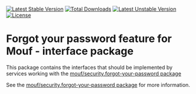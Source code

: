 [![Latest Stable Version](https://poser.pugx.org/mouf/security.forgot-your-password-interface/v/stable)](https://packagist.org/packages/mouf/security.forgot-your-password-interface)
[![Total Downloads](https://poser.pugx.org/mouf/security.forgot-your-password-interface/downloads)](https://packagist.org/packages/mouf/security.forgot-your-password-interface)
[![Latest Unstable Version](https://poser.pugx.org/mouf/security.forgot-your-password-interface/v/unstable)](https://packagist.org/packages/mouf/security.forgot-your-password-interface)
[![License](https://poser.pugx.org/mouf/security.forgot-your-password-interface/license)](https://packagist.org/packages/mouf/security.forgot-your-password-interface)

Forgot your password feature for Mouf - interface package
=========================================================

This package contains the interfaces that should be implemented by services working with the [mouf/security.forgot-your-password package](http://mouf-php.com/packages/mouf/security.forgot-your-password)

See the [mouf/security.forgot-your-password package](http://mouf-php.com/packages/mouf/security.forgot-your-password) for more information.